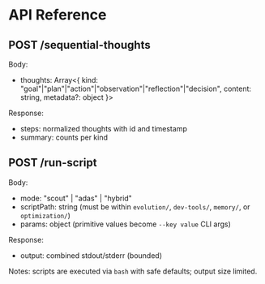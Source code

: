 # API Reference

## POST /sequential-thoughts

Body:
- thoughts: Array<{ kind: "goal"|"plan"|"action"|"observation"|"reflection"|"decision", content: string, metadata?: object }>

Response:
- steps: normalized thoughts with id and timestamp
- summary: counts per kind

## POST /run-script

Body:
- mode: "scout" | "adas" | "hybrid"
- scriptPath: string (must be within `evolution/`, `dev-tools/`, `memory/`, or `optimization/`)
- params: object (primitive values become `--key value` CLI args)

Response:
- output: combined stdout/stderr (bounded)

Notes: scripts are executed via `bash` with safe defaults; output size limited.